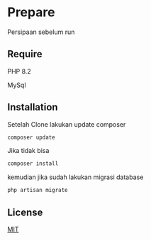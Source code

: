 # Prepare

Persipaan sebelum run

## Require
PHP 8.2

MySql

## Installation
Setelah Clone lakukan update composer

```bash
composer update
```

Jika tidak bisa 
```bash
composer install
```
kemudian jika sudah lakukan migrasi database

```bash
php artisan migrate
```

## License

[MIT](https://choosealicense.com/licenses/mit/)
